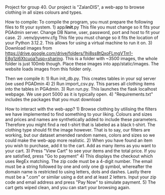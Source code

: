 Project for group 40.
Our project is "ZalanDIS", a web-app to browse clothing in all sizes colours and types.

How to compile:
  To compile the program, you must prepare the following files to fit your system.
        1) app/__init__.py
            This file you must change so it fits your PGAdmin server. Change DB Name, user, password, port and host to fit your case.
        2) .venv/pyvenv.cfg
            This file you must change so it fits the location of your Python 3.12.2. This allows for using a virtual machine to run it on. 
        3)  Download images from https://drive.google.com/drive/folders/1hi8ss8tQxoFLmgVTm1-E8g1zi6Xtcuoa?usp=sharing. This is a folder with ~3500 images, 
            the whole folder is just 100mb though. Place these images into app/static/images. The website loads images from this folder only.

  Then we compile it: 
      1) Run init_db.py. This creates tables in your sql server (we used PGADmin 4)
      2) Run import_csv.py. This parses all clothing items into the tables in PGAdmin.
      3) Run run.py. This launches the flask localhost webpage. We use port 5000 as it is typically open.
      4) "Requirements.txt" includes the packages that you must download

  How to interact with the web-app?
      1) Browse clothing by utilising the filters we have implemented to find something to your liking. Colours and sizes and prices and names are synthetically added
         to include these parameters. Therefore you might find a red t-shirt that is labeled as a black t-shirt. The clothing type should fit the image however. 
         That is to say, our filters are working, but our dataset amended random names, colors and sizes so we could make the web-app more realistic.
      2) When you have found an item you wish to purchase, add it to the cart. Add as many items as you want to your cart.
      3) Press "View Cart" to see your items and the total price. If you are satisfied, press "Go to payment"
      4) This displays the checkout which uses RegEx matching. The zip code must be a 4-digit number. The email must be a string followed by one and only one @ symbol, 
         whereafter the domain name is restricted to using letters, dots and dashes. Lastly there must be a ".com" or similar using a dot and at least 2 letters.
         Input your zip code and email address and press "Pay Now" to simulate payment.
      5) The cart gets wiped clean, and you can start your browsing again.
